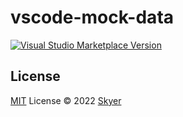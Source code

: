 # vscode-mock-data

<a href="https://marketplace.visualstudio.com/items?itemName=skyeryg.vscode-mock-data" target="__blank"><img src="https://img.shields.io/visual-studio-marketplace/v/skyeryg.vscode-mock-data.svg?color=eee&amp;label=VS%20Code%20Marketplace&logo=visual-studio-code" alt="Visual Studio Marketplace Version" /></a>

## License

[MIT](./LICENSE) License © 2022 [Skyer](https://github.com/skyeryg)
